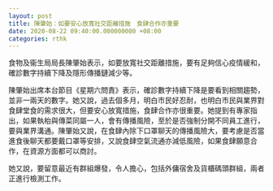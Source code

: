 ```yaml
---
layout: post
title: 陳肇始：如要安心放寬社交距離措施　食肆合作亦重要
date: 2020-08-22 09:40:00.000000000 +08:00
categories: rthk
---
```


食物及衞生局局長陳肇始表示，如要放寬社交距離措施，要有足夠信心疫情緩和，確診數字持續下降及隱形傳播鏈減少等。

陳肇始出席本台節目《星期六問責》表示，確診數字持續下降是要看到相關趨勢，並非一兩天的數字。她又說，過去個多月，明白巿民好忍耐，也明白巿民與業界對食肆堂食的需求很大，但要安心放寬措施，食肆合作亦很重要。她提到有專家指出，如果執枱與傳菜同屬一人，會有傳播風險，至於是否強制分開不同員工進行，要與業界溝通。陳肇始又說，在食肆內除下口罩聊天的傳播風險大，要考慮是否當進食後聊天都要戴口罩等安排，又說食肆空氣流通亦減低風險，如果食肆願意合作，在資源方面都可以商討。

她又說，要留意最近有群組爆發，令人擔心，包括外傭宿舍及貨櫃碼頭群組，兩者正進行檢測工作。
